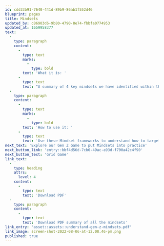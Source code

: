 ```yaml
---
id: cdd33b91-7640-441d-89b9-86ab1f552d46
blueprint: pages
title: Mindsets
updated_by: c86903d6-9b80-4790-8e74-fbbfa0774953
updated_at: 1659958377
text:
  -
    type: paragraph
    content:
      -
        type: text
        marks:
          -
            type: bold
        text: 'What it is: '
      -
        type: text
        text: "A summary of 4 key mindsets we have identified within the Gen Z audience. Zoomers may transcend through all of these mindsets, so there isn't one that is more important or more prevalent than another. "
  -
    type: paragraph
    content:
      -
        type: text
        marks:
          -
            type: bold
        text: 'How to use it: '
      -
        type: text
        text: 'Use these Mindset frameworks to understand how to target and interact with Gen Z when they are in different mindsets. '
next_text: 'Explore our Gen Z Game to put Mindsets into practice'
next_button_link: 'entry::bbf4d56d-7cb6-49ac-a93d-f790a42c4f90'
next_button_text: 'Grid Game'
link_text:
  -
    type: heading
    attrs:
      level: 4
    content:
      -
        type: text
        text: 'Download PDF'
  -
    type: paragraph
    content:
      -
        type: text
        text: 'Download PDF summary of all the mindsets'
link_entry: 'asset::assets::understand-gen-z-mindsets.pdf'
link_image: screen-shot-2022-08-06-at-12.00.46-pm.png
published: true
---
```

